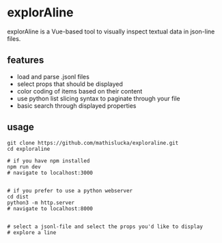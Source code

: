 # explorAline

explorAline is a Vue-based tool to visually inspect textual data in json-line files.

## features

- load and parse .jsonl files
- select props that should be displayed
- color coding of items based on their content
- use python list slicing syntax to paginate through your file
- basic search through displayed properties


## usage

```
git clone https://github.com/mathislucka/exploraline.git
cd exploraline

# if you have npm installed
npm run dev
# navigate to localhost:3000


# if you prefer to use a python webserver
cd dist
python3 -m http.server
# navigate to localhost:8000


# select a jsonl-file and select the props you'd like to display
# explore a line

```
